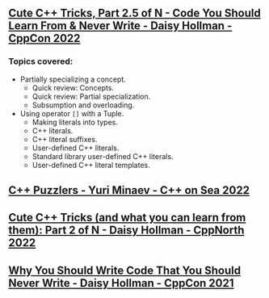 ## [Cute C++ Tricks, Part 2.5 of N - Code You Should Learn From & Never Write - Daisy Hollman - CppCon 2022](https://www.youtube.com/watch?v=gOdcNko2xc8&list=LL6MKUgGZ9Q8c2Ff7GnoRoqA)
### Topics covered:
* Partially specializing a concept.
  * Quick review: Concepts.
  * Quick review: Partial specialization.
  * Subsumption and overloading.
* Using operator `[]` with a Tuple.
  * Making literals into types.
  * C++ literals.
  * C++ literal suffixes.
  * User-defined C++ literals.
  * Standard library user-defined C++ literals.
  * User-defined C++ literal templates.

## [C++ Puzzlers - Yuri Minaev - C++ on Sea 2022](https://www.youtube.com/watch?v=zu1bk340jgo&list=LL6MKUgGZ9Q8c2Ff7GnoRoqA)

## [Cute C++ Tricks (and what you can learn from them): Part 2 of N - Daisy Hollman - CppNorth 2022](https://www.youtube.com/watch?v=EwEppzQe5Oc&list=LL6MKUgGZ9Q8c2Ff7GnoRoqA)

## [Why You Should Write Code That You Should Never Write - Daisy Hollman - CppCon 2021](https://www.youtube.com/watch?v=15etE6WcvBY&list=LL6MKUgGZ9Q8c2Ff7GnoRoqA)


